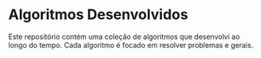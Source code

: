 # Algoritmos Desenvolvidos

Este repositório contém uma coleção de algoritmos que desenvolvi ao longo do tempo. Cada algoritmo é focado em resolver problemas e gerais.